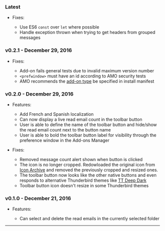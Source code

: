 ### Latest

+ Fixes:

  - Use ES6 `const` over `let` where possible
  - Handle exception thrown when trying to get headers from grouped messages


### v0.2.1 - December 29, 2016

+ Fixes:

  - Add-on fails general tests due to invalid maximum version number
  - `<prefwindow>` must have an id according to AMO security tests
  - AMO recommends the [add-on type][3] be specified in install manifest


### v0.2.0 - December 29, 2016

+ Features:

  - Add French and Spanish localization
  - Can now display a live read email count in the toolbar button
  - User is able to define the name of the toolbar button and hide/show the read
    email count next to the button name
  - User is able to bold the toolbar button label for visibility through the
    preference window in the Add-ons Manager

+ Fixes:

  - Removed message count alert shown when button is clicked
  - The icon is no longer cropped. Redowloaded the original icon from
    [Icon Archive][2] and removed the previously cropped and resized ones.
  - The toolbar button now looks like the other native buttons and even responds to
    alternative Thunderbird themes like [TT Deep Dark][1]
  - Toolbar button icon doesn't resize in some Thunderbird themes

### v0.1.0 - December 21, 2016

+ Features:

  - Can select and delete the read emails in the currently selected folder

---

[1]: https://addons.mozilla.org/en-us/thunderbird/addon/tt-deepdark/
[2]: http://www.iconarchive.com/show/email-icons-by-seanau/Delete-icon.html
[3]: https://developer.mozilla.org/en-US/Add-ons/Install_Manifests#type
